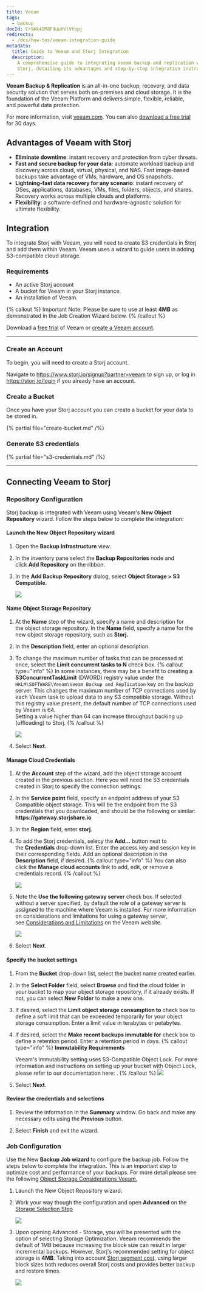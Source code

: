 ```yaml
---
title: Veeam
tags:
  - backup
docId: Cr9Ak4IM8F9uuHVlVtbpj
redirects:
  - /dcs/how-tos/veeam-integration-guide
metadata:
  title: Guide to Veeam and Storj Integration
  description:
    A comprehensive guide to integrating Veeam backup and replication with
    Storj, detailing its advantages and step-by-step integration instructions.
---
```


**Veeam Backup & Replication** is an all-in-one backup, recovery, and data security solution that serves both on-premises and cloud storage. It is the foundation of the Veeam Platform and delivers simple, flexible, reliable, and powerful data protection.

For more information, visit [veeam.com](https://www.veeam.com/). You can also [download a free trial](https://www.veeam.com/vm-backup-recovery-replication-software.html) for 30 days.

## Advantages of Veeam with Storj

- **Eliminate downtime**: instant recovery and protection from cyber threats.
- **Fast and secure backup for your data**: automate workload backup and discovery across cloud, virtual, physical, and NAS. Fast image-based backups take advantage of VMs, hardware, and OS snapshots.
- **Lightning-fast data recovery for any scenario**: instant recovery of OSes, applications, databases, VMs, files, folders, objects, and shares. Recovery works across multiple clouds and platforms.
- **Flexibility**: a software-defined and hardware–agnostic solution for ultimate flexibility.

## Integration

To integrate Storj with Veeam, you will need to create S3 credentials in Storj and add them within Veeam. Veeam uses a wizard to guide users in adding S3-compatible cloud storage.

### Requirements

- An active Storj account
- A bucket for Veeam in your Storj instance.
- An installation of Veeam.

{% callout %} Important Note: Please be sure to use at least **4MB** as demonstrated in the Job Creation Wizard below. {% /callout %}

Download a [free trial](https://www.veeam.com/vm-backup-recovery-replication-software.html) of Veeam or [create a Veeam account](https://www.veeam.com/signin.html?client_id=my-veeam-com).

---

### Create an Account

To begin, you will need to create a Storj account.

Navigate to <https://www.storj.io/signup?partner=veeam> to sign up, or log in <https://storj.io/login> if you already have an account.

### Create a Bucket

Once you have your Storj account you can create a bucket for your data to be stored in.

{% partial file="create-bucket.md" /%}

### Generate S3 credentials

{% partial file="s3-credentials.md" /%}

---

## Connecting Veeam to Storj

### Repository Configuration

Storj backup is integrated with Veeam using Veeam's **New Object Repository** wizard. Follow the steps below to complete the integration:

#### Launch the **New Object Repository** wizard

1. Open the **Backup Infrastructure** view.

1. In the inventory pane select the **Backup Repositories** node and click **Add Repository** on the ribbon.

1. In the **Add Backup Repository** dialog, select **Object Storage > S3 Compatible**.

   ![](https://link.us1.storjshare.io/raw/jua7rls6hkx5556qfcmhrqed2tfa/docs/images/MMbsPEmATTdZ81_JyAe92_news3storagesplash.png)

#### Name Object Storage Repository

1.  At the **Name** step of the wizard, specify a name and description for the object storage repository. In the **Name** field, specify a name for the new object storage repository, such as **Storj.**

1.  In the **Description** field, enter an optional description.

1.  To change the maximum number of tasks that can be processed at once, select the **Limit concurrent tasks to N** check box.
{% callout type="info"  %}
In some instances, there may be a benefit to creating a **S3ConcurrentTaskLimit** (DWORD) registry value under the `HKLM\SOFTWARE\Veeam\Veeam Backup and Replication` key on the backup server.
This changes the maximum number of TCP connections used by each Veeam task to upload data to any S3 compatible storage.
Without this registry value present, the default number of TCP connections used by Veeam is 64.  
Setting a value higher than 64 can increase throughput backing up (offloading) to Storj.
{% /callout %}

    ![](https://link.us1.storjshare.io/raw/jua7rls6hkx5556qfcmhrqed2tfa/docs/images/XLfq1ljqWaRGqlyKujk7K_s3repository.png)

1.  Select **Next**.

#### Manage Cloud Credentials

1. At the **Account** step of the wizard, add the object storage account created in the previous section. Here you will need the S3 credentials created in Storj to specify the connection settings:

1. In the **Service point** field, specify an endpoint address of your S3 Compatible object storage. This will be the endpoint from the S3 credentials that you downloaded, and should be the following or similar: **https\://gateway.storjshare.io**

1. In the **Region** field, enter **storj**.

1. To add the Storj credentials, selecy the **Add...** button next to the **Credentials** drop-down list. Enter the access key and session key in their corresponding fields. Add an optional description in the **Description** field, if desired.
   {% callout type="info" %}
   You can also click the **Manage cloud accounts** link to add, edit, or remove a credentials record.
   {% /callout %}

   ![](https://link.us1.storjshare.io/raw/jua7rls6hkx5556qfcmhrqed2tfa/docs/images/PSB-9XpGQgOYkyM-rMD4l_awsaccount.png)

1. Note the **Use the following gateway server** check box. If selected without a server specified, by default the role of a gateway server is assigned to the machine where Veeam is installed.
   For more information on considerations and limitations for using a gateway server, see [Considerations and Limitations](https://helpcenter.veeam.com/docs/backup/vsphere/object_storage_repository_cal.html) on the Veeam website.

   ![](https://link.us1.storjshare.io/raw/jua7rls6hkx5556qfcmhrqed2tfa/docs/images/Nm_ozkSpgKbrppfRK5G_v_archiverepositorys3c.png)

1. Select **Next**.

#### Specify the bucket settings

1.  From the **Bucket** drop-down list, select the bucket name created earlier.

1.  In the **Select Folder** field, select **Browse** and find the cloud folder in your bucket to map your object storage repository, if it already exists. If not, you can select **New Folder** to make a new one.

1.  If desired, select the **Limit object storage consumption to** check box to define a soft limit that can be exceeded temporarily for your object storage consumption. Enter a limit value in terabytes or petabytes.

1. If desired, select the **Make recent backups immutable for** check box to define a retention period. Enter a retention period in days.
    {% callout type="info" %}
      **Immutability Requirements**

      Veeam's immutability setting uses S3-Compatible Object Lock. For more information and instructions on setting up your bucket with Object Lock, please refer to our documentation here: [](docId:e94a86fc-3deb-42f0-b7fe-1f80c675930a).
    {% /callout %}
    ![](https://link.us1.storjshare.io/raw/jua7rls6hkx5556qfcmhrqed2tfa/docs/images/YOE-le-vX4D0wfn7tnrey_archiverepositorys3cbucket.png)

1.  Select **Next**.

#### Review the credentials and selections

1.  Review the information in the **Summary** window. Go back and make any necessary edits using the **Previous** button.

1.  Select **Finish** and exit the wizard.

### Job Configuration

Use the New **Backup Job wizard** to configure the backup job. Follow the steps below to complete the integration. This is an important step to optimize cost and performance of your backups. For more detail please see the following [Object Storage Considerations Veeam.](https://community.veeam.com/blogs-and-podcasts-57/sobr-veeam-capacity-tier-calculations-and-considerations-in-v11-2548)

1. Launch the New Object Repository wizard:

2. Work your way though the configuration and open **Advanced** on the [Storage Selection Step](https://helpcenter.veeam.com/docs/backup/vsphere/backup_job_storage_vm.html)

   ![](https://link.us1.storjshare.io/raw/jua7rls6hkx5556qfcmhrqed2tfa/docs/images/veeam1.png)

3. Upon opening Advanced - Storage, you will be presented with the option of selecting Storage Optimization.
Veeam recommends the default of 1MB because increasing the block size can result in larger incremental backups. 
However, Storj's recommended setting for object storage is **4MB**. 
Taking into account [Storj segment cost](docId:59T_2l7c1rvZVhI8p91VX#per-segment-fee), using larger block sizes both reduces overall Storj costs and provides better backup and restore times.

   ![](https://link.us1.storjshare.io/raw/jua7rls6hkx5556qfcmhrqed2tfa/docs/images/veeam_advanced_settings.png) 
